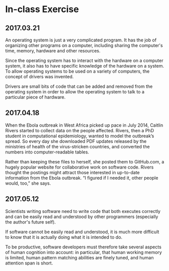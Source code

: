 # In-class Exercise

## 2017.03.21

An operating system is just a very complicated program. It has the job of organizing other programs on a computer, including sharing the computer's time, memory, hardware and other resources. 

Since the operating system has to interact with the hardware on a computer system, it also has to have specific knowledge of the hardware on a system. To allow operating systems to be used on a variety of computers, the concept of drivers was invented. 

Drivers are small bits of code that can be added and removed from the operating system in order to allow the operating system to talk to a particular piece of hardware. 

## 2017.04.18

When the Ebola outbreak in West Africa picked up pace in July 2014, Caitlin Rivers started to collect data on the people affected. Rivers, then a PhD student in computational epidemiology, wanted to model the outbreak’s spread. So every day she downloaded PDF updates released by the ministries of health of the virus-stricken countries, and converted the numbers into computer-readable tables. 

Rather than keeping these files to herself, she posted them to GitHub.com, a hugely popular website for collaborative work on software code. Rivers thought the postings might attract those interested in up-to-date information from the Ebola outbreak. “I figured if I needed it, other people would, too,” she says.

## 2017.05.12

Scientists writing software need to write code that both executes correctly and can be easily read and understood by other programmers (especially the author's future self). 

If software cannot be easily read and understood, it is much more difficult to know that it is actually doing what it is intended to do. 

To be productive, software developers must therefore take several aspects of human cognition into account: in particular, that human working memory is limited, human pattern matching abilities are finely tuned, and human attention span is short.
